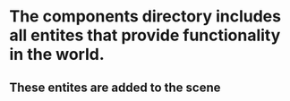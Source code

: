 # The components directory includes all entites that provide functionality in the world.

## These entites are added to the scene